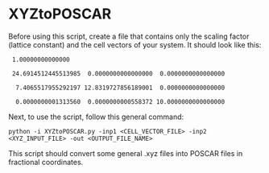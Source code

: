 # XYZtoPOSCAR

Before using this script, create a file that contains only the scaling factor (lattice constant) and the cell vectors of your system. It should look like this:

```
 1.00000000000000     
 
 24.6914512445513985  0.0000000000000000  0.0000000000000000
 
  7.4065517955292197 12.8319727856189001  0.0000000000000000
  
  0.0000000001313560  0.0000000000558372 10.0000000000000000
```

Next, to use the script, follow this general command:

```
python -i XYZtoPOSCAR.py -inp1 <CELL_VECTOR_FILE> -inp2 <XYZ_INPUT_FILE> -out <OUTPUT_FILE_NAME>
```

This script should convert some general .xyz files into POSCAR files in fractional coordinates.
